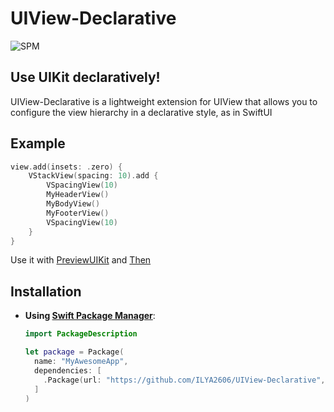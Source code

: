 # UIView-Declarative
![SPM](https://img.shields.io/badge/SPM-supported-DE5C43.svg?style=flat)


## Use UIKit declaratively!

UIView-Declarative is a lightweight extension for UIView that allows you to configure the view hierarchy in a declarative style, as in SwiftUI

## Example

```swift
view.add(insets: .zero) {
    VStackView(spacing: 10).add {
        VSpacingView(10)
        MyHeaderView()
        MyBodyView()
        MyFooterView()
        VSpacingView(10)
    }
}
```

Use it with [PreviewUIKit](https://github.com/ILYA2606/UIPreview) and [Then](https://github.com/devxoul/Then)

## Installation

- **Using [Swift Package Manager](https://swift.org/package-manager)**:

    ```swift
    import PackageDescription

    let package = Package(
      name: "MyAwesomeApp",
      dependencies: [
        .Package(url: "https://github.com/ILYA2606/UIView-Declarative", majorVersion: 1),
      ]
    )
    ```

